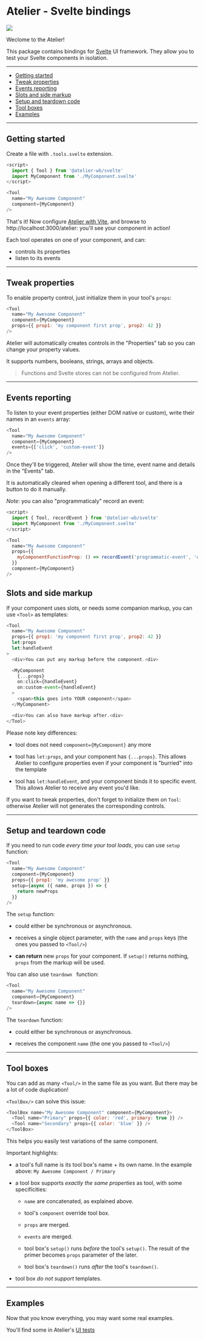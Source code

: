 # Atelier - Svelte bindings

[![](https://img.shields.io/npm/v/@atelier-wb/svelte.svg)](https://www.npmjs.com/package/@atelier-wb/svelte)

Weclome to the Atelier!

This package contains bindings for [Svelte][svelte] UI framework.
They allow you to test your Svelte components in isolation.

---

- [Getting started](#getting-started)
- [Tweak properties](#tweak-properties)
- [Events reporting](#events-reporting)
- [Slots and side markup](#slots-and-side-markup)
- [Setup and teardown code](#setup-and-teardown-code)
- [Tool boxes](#tool-boxes)
- [Examples](#examples)

---

## Getting started

Create a file with `.tools.svelte` extension.

```js
<script>
  import { Tool } from '@atelier-wb/svelte'
  import MyComponent from './MyComponent.svelte'
</script>

<Tool
  name="My Awesome Component"
  component={MyComponent}
/>
```

That's it!
Now configure [Atelier with Vite][vite-plugin], and browse to http://localhost:3000/atelier: you'll see your component in action!

Each tool operates on one of your component, and can:

- controls its properties
- listen to its events

---

## Tweak properties

To enable property control, just initialize them in your tool's `props`:

```js
<Tool
  name="My Awesome Component"
  component={MyComponent}
  props={{ prop1: 'my component first prop', prop2: 42 }}
/>
```

Atelier will automatically creates controls in the "Properties" tab so you can change your property values.

It supports numbers, booleans, strings, arrays and objects.

> Functions and Svelte stores can not be configured from Atelier.

---

## Events reporting

To listen to your event properties (either DOM native or custom), write their names in an `events` array:

```js
<Tool
  name="My Awesome Component"
  component={MyComponent}
  events={['click', 'custom-event']}
/>
```

Once they'll be triggered, Atelier will show the time, event name and details in the "Events" tab.

It is automatically cleared when opening a different tool, and there is a button to do it manually.

_Note_: you can also "programmaticaly" record an event:

```js
<script>
  import { Tool, recordEvent } from '@atelier-wb/svelte'
  import MyComponent from './MyComponent.svelte'
</script>

<Tool
  name="My Awesome Component"
  props={{
    myComponentFunctionProp: () => recordEvent('programmatic-event', 'event arg 1', 'arg could be anything')
  }}
  component={MyComponent}
/>
```

## Slots and side markup

If your component uses slots, or needs some companion markup, you can use `<Tool>` as templates:

```js
<Tool
  name="My Awesome Component"
  props={{ prop1: 'my component first prop', prop2: 42 }}
  let:props
  let:handleEvent
>
  <div>You can put any markup before the component.<div>

  <MyComponent
    {...props}
    on:click={handleEvent}
    on:custom-event={handleEvent}
  >
    <span>this goes into YOUR component</span>
  </MyComponent>

  <div>You can also have markup after.<div>
</Tool>
```

Please note key differences:

- tool does not need `component={MyComponent}` any more

- tool has `let:props`, and your component has `{...props}`.
  This allows Atelier to configure properties even if your component is "burried" into the template

- tool has `let:handleEvent`, and your component binds it to specific event.
  This allows Atelier to receive any event you'd like.

If you want to tweak properties, don't forget to initialize them on `Tool`: otherwise Atelier will not generates the corresponding controls.

---

## Setup and teardown code

If you need to run code _every time your tool loads_, you can use `setup` function:

```js
<Tool
  name="My Awesome Component"
  component={MyComponent}
  props={{ prop1: 'my awesome prop' }}
  setup={async ({ name, props }) => {
    return newProps
  }}
/>
```

The `setup` function:

- could either be synchronous or asynchronous.

- receives a single object parameter, with the `name` and `props` keys (the ones you passed to `<Tool/>`)
- **can return** new `props` for your component.
  If `setup()` returns nothing, `props` from the markup will be used.

You can also use `teardown ` function:

```js
<Tool
  name="My Awesome Component"
  component={MyComponent}
  teardown={async name => {}}
/>
```

The `teardown` function:

- could either be synchronous or asynchronous.

- receives the component `name` (the one you passed to `<Tool/>`)

---

## Tool boxes

You can add as many `<Tool/>` in the same file as you want.
But there may be a lot of code duplication!

`<ToolBox/>` can solve this issue:

```js
<ToolBox name="My Awesome Component" component={MyComponent}>
  <Tool name="Primary" props={{ color: 'red', primary: true }} />
  <Tool name="Secondary" props={{ color: 'blue' }} />
</ToolBox>
```

This helps you easily test variations of the same component.

Important highlights:

- a tool's full name is its tool box's name + its own name. In the example above: `My Awesome Component / Primary`

- a tool box supports _exactly the same properties_ as tool, with some specificities:

  - `name` are concatenated, as explained above.

  - tool's `component` override tool box.

  - `props` are merged.

  - `events` are merged.

  - tool box's `setup()` runs _before_ the tool's `setup()`. The result of the primer becomes `props` parameter of the later.

  - tool box's `teardown()` runs _after_ the tool's `teardown()`.

- tool box _do not support_ templates.

---

## Examples

Now that you know everything, you may want some real examples.

You'll find some in Atelier's [UI tests][ui-tests]

[svelte]: https://svelte.dev
[vite-plugin]: https://github.com/feugy/atelier/tree/main/packages/vite-plugin-atelier
[ui-tests]: https://github.com/feugy/atelier/blob/main/packages/ui/tests/components
